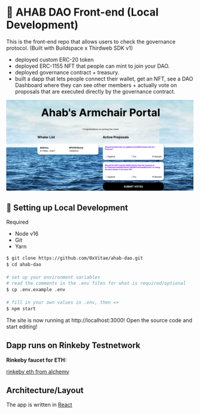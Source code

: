 # 🐋 AHAB DAO Front-end (Local Development) 

This is the front-end repo that allows users to check the governance protocol. (Built with Buildspace x Thirdweb SDK v1) 

 * deployed custom ERC-20 token
 * deployed ERC-1155 NFT that people can mint to join your DAO.
 * deployed governance contract + treasury.
 * built a dapp that lets people connect their wallet, get an NFT, see a DAO Dashboard where they can see other members + actually vote on proposals that      are executed directly by the governance contract.

<img src="https://github.com/0xVitae/ahab-dao/blob/master/Screen%20Shot%202022-03-19%20at%2011.29.27%20AM.png" width="500"/>

## 🔧 Setting up Local Development

Required

* Node v16
* Git 
* Yarn

```bash
$ git clone https://github.com/0xVitae/ahab-dao.git
$ cd ahab-dao

# set up your environment variables
# read the comments in the .env files for what is required/optional
$ cp .env.example .env

# fill in your own values in .env, then =>
$ npm start
```

The site is now running at http://localhost:3000! Open the source code and start editing!

## Dapp runs on Rinkeby Testnetwork

**Rinkeby faucet for ETH:**

[rinkeby eth from alchemy](https://rinkebyfaucet.com/)

## Architecture/Layout

The app is written in [React](https://reactjs.org/)

